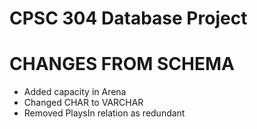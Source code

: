 # CPSC 304 Database Project

# CHANGES FROM SCHEMA
- Added capacity in Arena
- Changed CHAR to VARCHAR
- Removed PlaysIn relation as redundant